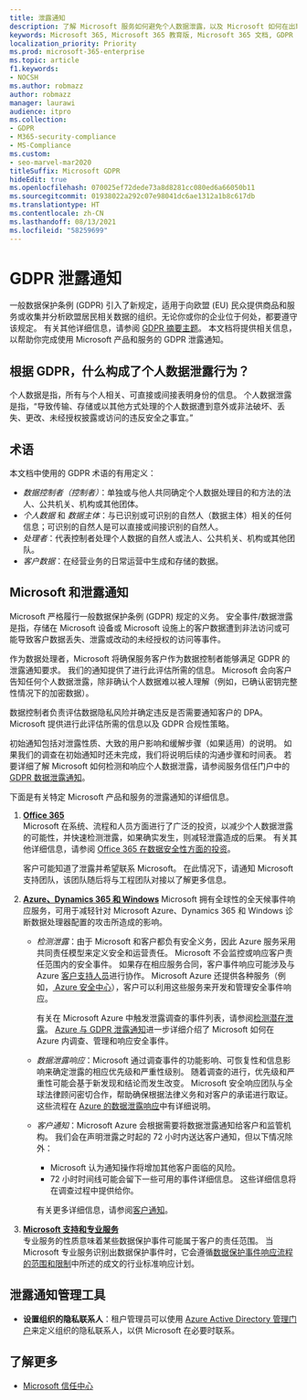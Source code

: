 ```yaml
---
title: 泄露通知
description: 了解 Microsoft 服务如何避免个人数据泄露，以及 Microsoft 如何在出现数据泄露时答复和通知用户。
keywords: Microsoft 365, Microsoft 365 教育版, Microsoft 365 文档, GDPR
localization_priority: Priority
ms.prod: microsoft-365-enterprise
ms.topic: article
f1.keywords:
- NOCSH
ms.author: robmazz
author: robmazz
manager: laurawi
audience: itpro
ms.collection:
- GDPR
- M365-security-compliance
- MS-Compliance
ms.custom:
- seo-marvel-mar2020
titleSuffix: Microsoft GDPR
hideEdit: true
ms.openlocfilehash: 070025ef72dede73a8d8281cc080ed6a66050b11
ms.sourcegitcommit: 01938022a292c07e98041dc6ae1312a1b8c617db
ms.translationtype: HT
ms.contentlocale: zh-CN
ms.lasthandoff: 08/13/2021
ms.locfileid: "58259699"
---
```

# <a name="gdpr-breach-notification"></a>GDPR 泄露通知

一般数据保护条例 (GDPR) 引入了新规定，适用于向欧盟 (EU) 民众提供商品和服务或收集并分析欧盟居民相关数据的组织。无论你或你的企业位于何处，都要遵守该规定。 有关其他详细信息，请参阅 [GDPR 摘要主题](gdpr.md)。 本文档将提供相关信息，以帮助你完成使用 Microsoft 产品和服务的 GDPR 泄露通知。

## <a name="what-constitute-a-breach-of-personal-data-under-the-gdpr"></a>根据 GDPR，什么构成了个人数据泄露行为？

个人数据是指，所有与个人相关、可直接或间接表明身份的信息。 个人数据泄露是指，“导致传输、存储或以其他方式处理的个人数据遭到意外或非法破坏、丢失、更改、未经授权披露或访问的违反安全之事宜。”

## <a name="terminology"></a>术语

本文档中使用的 GDPR 术语的有用定义：

- *数据控制者（控制者）*：单独或与他人共同确定个人数据处理目的和方法的法人、公共机关、机构或其他团体。  
- *个人数据* 和 *数据主体*：与已识别或可识别的自然人（数据主体）相关的任何信息；可识别的自然人是可以直接或间接识别的自然人。  
- *处理者*：代表控制者处理个人数据的自然人或法人、公共机关、机构或其他团队。  
- *客户数据*：在经营业务的日常运营中生成和存储的数据。

## <a name="microsoft-and-breach-notification"></a>Microsoft 和泄露通知

Microsoft 严格履行一般数据保护条例 (GDPR) 规定的义务。 安全事件/数据泄露是指，存储在 Microsoft 设备或 Microsoft 设施上的客户数据遭到非法访问或可能导致客户数据丢失、泄露或改动的未经授权的访问等事件。

作为数据处理者，Microsoft 将确保服务客户作为数据控制者能够满足 GDPR 的泄露通知要求。 我们的通知提供了进行此评估所需的信息。 Microsoft 会向客户告知任何个人数据泄露，除非确认个人数据难以被人理解（例如，已确认密钥完整性情况下的加密数据）。

数据控制者负责评估数据隐私风险并确定违反是否需要通知客户的 DPA。 Microsoft 提供进行此评估所需的信息以及 GDPR 合规性策略。

初始通知包括对泄露性质、大致的用户影响和缓解步骤（如果适用）的说明。 如果我们的调查在初始通知时还未完成，我们将说明后续的沟通步骤和时间表。 若要详细了解 Microsoft 如何检测和响应个人数据泄露，请参阅服务信任门户中的 [GDPR 数据泄露通知](https://servicetrust.microsoft.com/ViewPage/GDPRBreach)。

下面是有关特定 Microsoft 产品和服务的泄露通知的详细信息。
  
1. **[Office 365](gdpr-breach-Office365.md)**  
    Microsoft 在系统、流程和人员方面进行了广泛的投资，以减少个人数据泄露的可能性，并快速检测泄露，如果确实发生，则减轻泄露造成的后果。 有关其他详细信息，请参阅 [Office 365 在数据安全性方面的投资](/microsoft-365/compliance/gdpr-breach-office365#office-365-investments-in-data-security)。

    客户可能知道了泄露并希望联系 Microsoft。 在此情况下，请通知 Microsoft 支持团队，该团队随后将与工程团队对接以了解更多信息。

2. **[Azure、Dynamics 365 和 Windows](gdpr-breach-azure-dynamics-windows.md)** Microsoft 拥有全球性的全天候事件响应服务，可用于减轻针对 Microsoft Azure、Dynamics 365 和 Windows 诊断数据处理器配置的攻击所造成的影响。

    - *检测泄露*：由于 Microsoft 和客户都负有安全义务，因此 Azure 服务采用共同责任模型来定义安全和运营责任。 Microsoft 不会监控或响应客户责任范围内的安全事件。 如果存在相应服务合同，客户事件响应可能涉及与 Azure [客户支持人员](https://azure.microsoft.com/support/options/)进行协作。 Microsoft Azure 还提供各种服务（例如，[ Azure 安全中心](https://azure.microsoft.com/services/security-center/)），客户可以利用这些服务来开发和管理安全事件响应。

        有关在 Microsoft Azure 中触发泄露调查的事件列表，请参阅[检测潜在泄露](/microsoft-365/compliance/gdpr-breach-azure-dynamics-windows#detection-of-potential-breaches)。 [Azure 与 GDPR 泄露通知](gdpr-breach-azure-dynamics-windows.md)进一步详细介绍了 Microsoft 如何在 Azure 内调查、管理和响应安全事件。

    - *数据泄露响应*：Microsoft 通过调查事件的功能影响、可恢复性和信息影响来确定泄露的相应优先级和严重性级别。 随着调查的进行，优先级和严重性可能会基于新发现和结论而发生改变。
    Microsoft 安全响应团队与全球法律顾问密切合作，帮助确保根据法律义务和对客户的承诺进行取证。 这些流程在 [Azure 的数据泄露响应](/microsoft-365/compliance/gdpr-breach-azure-dynamics-windows#azures-data-breach-response)中有详细说明。

    - *客户通知*：Microsoft Azure 会根据需要将数据泄露通知给客户和监管机构。 我们会在声明泄露之时起的 72 小时内送达客户通知，但以下情况除外：

        - Microsoft 认为通知操作将增加其他客户面临的风险。
        - 72 小时时间线可能会留下一些可用的事件详细信息。 这些详细信息将在调查过程中提供给你。

        有关更多详细信息，请参阅[客户通知](/microsoft-365/compliance/gdpr-breach-azure-dynamics-windows#customer-notification)。

3. **[Microsoft 支持和专业服务](gdpr-breach-Microsoft-Support-Professional-Services.md)**  
    专业服务的性质意味着某些数据保护事件可能属于客户的责任范围。 当 Microsoft 专业服务识别出数据保护事件时，它会遵循[数据保护事件响应流程的范围和限制](/microsoft-365/compliance/gdpr-breach-microsoft-support-professional-services#scope--limits-of-data-protection-incident-response-process)中所述的成文的行业标准响应计划。

## <a name="breach-notification-admin-tools"></a>泄露通知管理工具

- **设置组织的隐私联系人**：租户管理员可以使用 [Azure Active Directory 管理门户](https://go.microsoft.com/fwlink/p/?linkid=2052736)来定义组织的隐私联系人，以供 Microsoft 在必要时联系。

## <a name="learn-more"></a>了解更多

- [Microsoft 信任中心](https://www.microsoft.com/trust-center/privacy/gdpr-overview)
